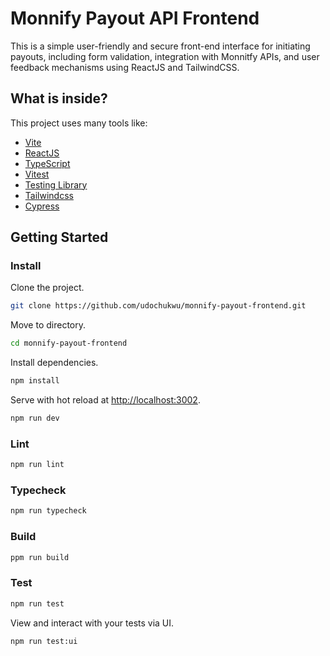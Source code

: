 # Monnify Payout API Frontend

This is a simple user-friendly and secure front-end interface for initiating payouts, including form validation, integration with Monnitfy  APIs, and user feedback mechanisms using ReactJS and TailwindCSS.

## What is inside?

This project uses many tools like:

- [Vite](https://vitejs.dev)
- [ReactJS](https://reactjs.org)
- [TypeScript](https://www.typescriptlang.org)
- [Vitest](https://vitest.dev)
- [Testing Library](https://testing-library.com)
- [Tailwindcss](https://tailwindcss.com)
- [Cypress](https://cypress.io)


## Getting Started

### Install

Clone the project.

```bash
git clone https://github.com/udochukwu/monnify-payout-frontend.git
```

Move to directory.

```bash
cd monnify-payout-frontend
```

Install dependencies.

```bash
npm install
```

Serve with hot reload at <http://localhost:3002>.

```bash
npm run dev
```

### Lint

```bash
npm run lint
```

### Typecheck

```bash
npm run typecheck
```

### Build

```bash
ppm run build
```

### Test

```bash
npm run test
```

View and interact with your tests via UI.

```bash
npm run test:ui
```
